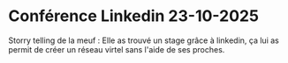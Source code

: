# Conférence Linkedin 23-10-2025

Storry telling de la meuf : Elle as trouvé un stage grâce à linkedin, ça lui as permit de créer un réseau virtel sans l'aide de ses proches.
